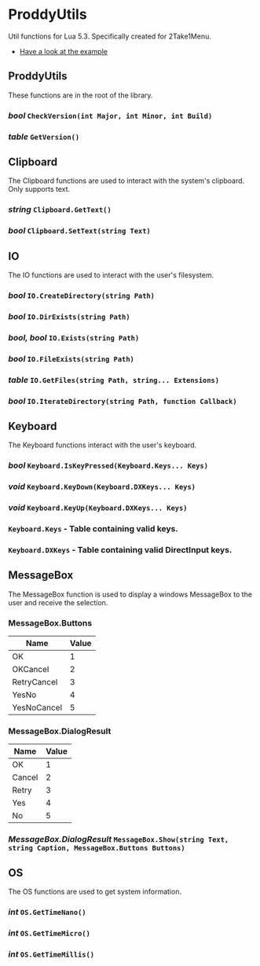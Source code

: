# ProddyUtils

Util functions for Lua 5.3. Specifically created for 2Take1Menu.

- [Have a look at the example](Example.lua)

## ProddyUtils

These functions are in the root of the library.

### *bool* `CheckVersion(int Major, int Minor, int Build)`
### *table* `GetVersion()`



## Clipboard

The Clipboard functions are used to interact with the system's clipboard. Only supports text.

### *string* `Clipboard.GetText()`
### *bool* `Clipboard.SetText(string Text)`



## IO

The IO functions are used to interact with the user's filesystem.

### *bool* `IO.CreateDirectory(string Path)`
### *bool* `IO.DirExists(string Path)`
### *bool, bool* `IO.Exists(string Path)`
### *bool* `IO.FileExists(string Path)`
### *table* `IO.GetFiles(string Path, string... Extensions)`
### *bool* `IO.IterateDirectory(string Path, function Callback)`



## Keyboard

The Keyboard functions interact with the user's keyboard.

### *bool* `Keyboard.IsKeyPressed(Keyboard.Keys... Keys)`
### *void* `Keyboard.KeyDown(Keyboard.DXKeys... Keys)`
### *void* `Keyboard.KeyUp(Keyboard.DXKeys... Keys)`
### `Keyboard.Keys` - Table containing valid keys.
### `Keyboard.DXKeys` - Table containing valid  DirectInput keys.



## MessageBox

The MessageBox function is used to display a windows MessageBox to the user and receive the selection.

### MessageBox.Buttons
| Name        | Value |
| ----------- | ----- |
| OK          | 1     |
| OKCancel    | 2     |
| RetryCancel | 3     |
| YesNo       | 4     |
| YesNoCancel | 5     |

### MessageBox.DialogResult
| Name        | Value |
| ----------- | ----- |
| OK          | 1     |
| Cancel      | 2     |
| Retry       | 3     |
| Yes         | 4     |
| No          | 5     |

### *MessageBox.DialogResult* `MessageBox.Show(string Text, string Caption, MessageBox.Buttons Buttons)`



## OS

The OS functions are used to get system information.

### *int* `OS.GetTimeNano()`
### *int* `OS.GetTimeMicro()`
### *int* `OS.GetTimeMillis()`